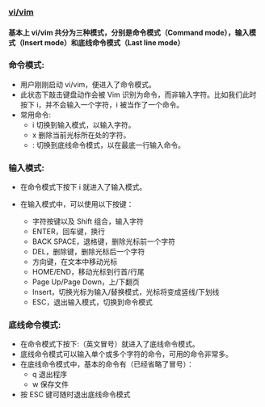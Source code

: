 ### [vi/vim](https://www.runoob.com/linux/linux-vim.html)

#### 基本上 vi/vim 共分为三种模式，分别是命令模式（Command mode），输入模式（Insert mode）和底线命令模式（Last line mode）

### 命令模式:

- 用户刚刚启动 vi/vim，便进入了命令模式。
- 此状态下敲击键盘动作会被 Vim 识别为命令，而非输入字符。比如我们此时按下 i，并不会输入一个字符，i 被当作了一个命令。
- 常用命令:
  - i 切换到输入模式，以输入字符。
  - x 删除当前光标所在处的字符。
  - : 切换到底线命令模式，以在最底一行输入命令。

### 输入模式:

- 在命令模式下按下 i 就进入了输入模式。
- 在输入模式中，可以使用以下按键：

  - 字符按键以及 Shift 组合，输入字符
  - ENTER，回车键，换行
  - BACK SPACE，退格键，删除光标前一个字符
  - DEL，删除键，删除光标后一个字符
  - 方向键，在文本中移动光标
  - HOME/END，移动光标到行首/行尾
  - Page Up/Page Down，上/下翻页
  - Insert，切换光标为输入/替换模式，光标将变成竖线/下划线
  - ESC，退出输入模式，切换到命令模式

### 底线命令模式:

- 在命令模式下按下:（英文冒号）就进入了底线命令模式。
- 底线命令模式可以输入单个或多个字符的命令，可用的命令非常多。
- 在底线命令模式中，基本的命令有（已经省略了冒号）：
  - q 退出程序
  - w 保存文件
- 按 ESC 键可随时退出底线命令模式
